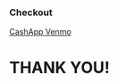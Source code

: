 <html lang="en">
<head>
<body>
    <h3>
      Checkout
    </h3>
    <a href="https://cash.app/$WaterDrive24" target="_blank">  CashApp  </a>
    <a href="https://account.venmo.com/u/WaterDrive" target="_blank">  Venmo  </a>

</body>
    <h1></h1>
    <h1>
    THANK YOU!
    </h1>
